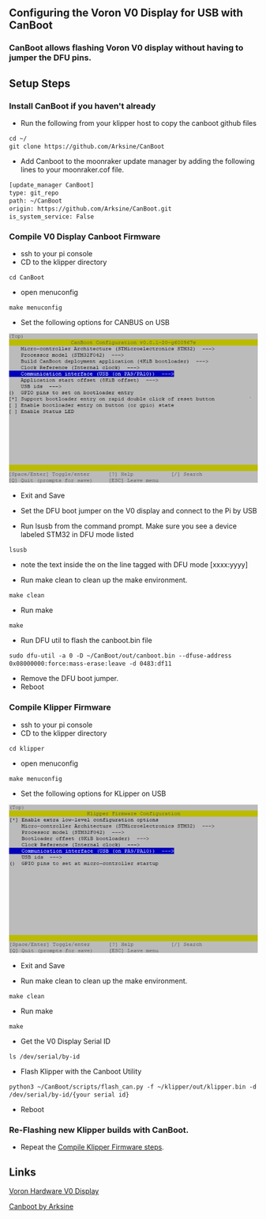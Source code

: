 ## Configuring the Voron V0 Display for USB with CanBoot

### CanBoot allows flashing Voron V0 display without having to jumper the DFU pins. 

## Setup Steps

### Install CanBoot if you haven't already

- Run the following from your klipper host to copy the canboot github files
```
cd ~/
git clone https://github.com/Arksine/CanBoot
```

- Add Canboot to the moonraker update manager by adding the following lines to your moonraker.cof file.
```
[update_manager CanBoot]
type: git_repo
path: ~/CanBoot
origin: https://github.com/Arksine/CanBoot.git
is_system_service: False
```

### Compile V0 Display Canboot Firmware
- ssh to your pi console
- CD to the klipper directory
```
cd CanBoot
```

- open menuconfig
```
make menuconfig
```
- Set the following options for CANBUS on USB 
   
![Config](/images/V0_display_canboot_usb.png)

- Exit and Save      

- Set the DFU boot jumper on the V0 display and connect to the Pi by USB

- Run lsusb from the command prompt. Make sure you see a device labeled STM32 in DFU mode listed
```
lsusb
```
   -  note the text inside the on the line tagged with DFU mode [xxxx:yyyy]

- Run make clean to clean up the make environment.
```
make clean
```

- Run make 
```
make
```

- Run DFU util to flash the canboot.bin file
```
sudo dfu-util -a 0 -D ~/CanBoot/out/canboot.bin --dfuse-address 0x08000000:force:mass-erase:leave -d 0483:df11
```
- Remove the DFU boot jumper.
- Reboot

### Compile Klipper Firmware

- ssh to your pi console
- CD to the klipper directory
```
cd klipper
```

- open menuconfig
```
make menuconfig
```
- Set the following options for KLipper on USB 
   
![Config](/images/V0_display_klipper_usb.png)

- Exit and Save      

- Run make clean to clean up the make environment.
```
make clean
```

- Run make 
```
make
```
- Get the V0 Display Serial ID
```
ls /dev/serial/by-id
```

- Flash Klipper with the Canboot Utility
```
python3 ~/CanBoot/scripts/flash_can.py -f ~/klipper/out/klipper.bin -d /dev/serial/by-id/{your serial id}
```

- Reboot

### Re-Flashing new Klipper builds with CanBoot.

- Repeat the [Compile Klipper Firmware steps](./README.MD#compile-klipper-firmware). 
 

## Links  

  [Voron Hardware V0 Display](https://github.com/VoronDesign/Voron-Hardware/tree/master/V0_Display)
  
  [Canboot by Arksine](https://github.com/Arksine/CanBoot)
